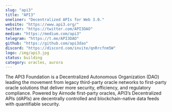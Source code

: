 ```yaml
---
slug: "api3"
title: "API3"
oneliner: "Decentralized APIs for Web 3.0."
website: "https://www.api3.org/"
twitter: "https://twitter.com/API3DAO"
medium: "https://medium.com/api3"
telegram: "https://t.me/API3DAO"
github: "https://github.com/api3dao"
discord: "https://discord.com/invite/qnRrcfnm5W"
logo: /img/api3.jpg
status: building
category: oracles, aurora
---
```


The API3 Foundation is a Decentralized Autonomous Organization (DAO) leading the movement from legacy third-party oracle networks to first-party oracle solutions that deliver more security, efficiency, and regulatory compliance. Powered by Airnode first-party oracles, API3’s Decentralized APIs (dAPIs) are decentrally controlled and blockchain-native data feeds with quantifiable security.
